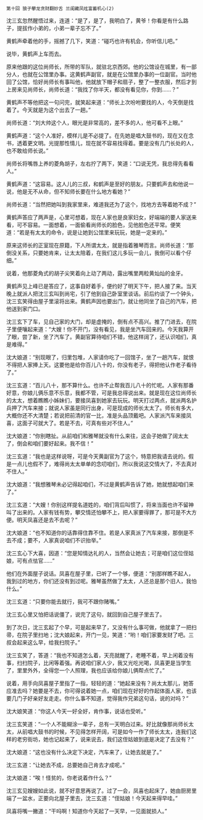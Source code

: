     第十回 狼子攀龙贪财翻妙舌 兰闺藏凤炫富蓄机心(2) 

   沈三玄忽然醒悟过来，连道：“是了，是了，我明白了，黄爷！你看是有什么路子，提拔作小弟的，小弟一辈子忘不了。”

   黄鹤声牵着他的手，摇撼了几下，笑道：“碰巧也许有机会，你听信儿吧。”

   说毕，黄鹤声上车而去。

   原来他跟的这位尚师长，所带的军队，就驻北京西郊。他的公馆设在城里，有一部分人，也就在公馆里办事。这黄鹤声副官，就是在公馆里办事的一位副官。当时他回了公馆，恰好尚师长有事叫他，他就放下帽子和扇子，整了一整衣服，然后才到上房来见尚师长，尚师长道：“我找了你半天，都没有看见你，你到……？”

   黄鹤声不等他把这一句问完，就笑起来道：“师长上次吩咐要找的人，今天倒是找着了。今天就是为这个出去了一趟。”

   尚师长道：“刘大帅这个人，眼光是非常高的，差不多的人，他可看不上眼。”

   黄鹤声道：“这个人准好，模样儿是不必提了。在先她是唱大鼓书的，现在又在念书，透着更文明。光提那性情儿，现在就不容易找得着。要是没有几门长处的人，也不敢给师长说。”

   尚师长将嘴唇上养的菱角胡子，左右拧了两下，笑道：“口说无凭，我总得先看看人。”

   黄鹤声道：“这容易。这人儿的三叔，和鹤声是至好的朋友。只要鹤声去和他说一说，他是无不从命，但不知师长要在什么地方看她？”

   尚师长道：“当然把她叫到我家里来，难道我还为了这个，找地方去等着她不成？”

   黄鹤声答应了两声是，心里可想着，现在人家也是良家妇女，好端端的要人家送来看，可不容易。一面想着，一面偷看尚师长的脸色，见他脸色还平常。便笑道：“若是有太太的命令，说是让她到公馆里来玩玩，她是一定来的。”

   原来这师长的正室现在原籍，下人所谓太太，就是指着雅琴而言。尚师长道：“那倒没关系，只要她肯来，让太太陪着，在我们这儿多玩一会儿，我倒可以看个仔细。”

   说着，他那菱角式的胡子尖笑着向上动了两动，露出嘴里两粒黄灿灿的金牙。

   黄鹤声见上峰已是答应了，这事自好着手，便约好了明天下午，把人接了来。当天晚上就派人把沈三玄叫到尚宅，引了他到自己卧室里谈话。前后约谈了一个钟头，沈三玄笑得由屋子里滚将出来。黄鹤声因也要出门，就让他同坐了自己的汽车，把他送到家门口。

   沈三玄下了车，见自己家的大门，却是虚掩的，倒有点不高兴。推了门进去，在院子里便嚷起来道：“大嫂！你不开门，没有看见，我是坐汽车回来的。今天我算开了眼，尝了新，坐了汽车了。黄副官算待咱们不错，他这样阔了，还认识咱们，真是难得。”

   沈大娘道：“别现眼了，归里包堆，人家请你吃了一回馆子，坐了一趟汽车，就恨不得把人家捧上天。这要他是给你百儿八十的，你没有老子，得把他认作老子看待了。”

   沈三玄道：“百儿八十，那不算什么。也许不止帮我百儿八十的忙呢。人家有那番好意，你娘儿俩乐意不乐意，我都不管，可是我总得说出来。就是现在这位尚师长的太太，想着瞧瞧小姊妹们，要接凤喜到她家去玩玩。明天打过两点，就派两名护兵押了汽车来接；就说人家虽是同行出身，可是现成的师长太太了。师长有多大，大概你还不大清楚；若说把前清的官一比，准是头品顶戴吧。人家派汽车来接凤喜，这面子可就大了。若是不去，可真有些对不住人。”

   沈大娘道：“你别瞎扯。从前咱们和雅琴就没有什么来往，这会子她做了阔太太了，倒会和咱们要好起来。我不信！”

   沈三玄道：“我也是这样说呀，可是今天黄副官为了这个，特意把我请去说的。假是一点儿也假不了，难得尚太太单单的念叨咱们，所以我说这交情大了，不去真对不住人。”

   沈大娘道：“我想雅琴未必记得起咱们，不过是黄鹤声告诉了她，她就想起咱们来了。”

   沈三玄道：“大嫂！你别这样提名道姓的，咱们背后叫惯了，将来当面也许不留神叫了出来的。人家有钱有势，攀交情还怕攀不上，把人家要得罪了，那可是不大方便。明天凤喜还是去不去呢？”

   沈大娘道：“也不知道你的话靠得住靠不住。若是人家真派了汽车来接，那倒是不去不成；要不，人家真说咱们不识抬举。”

   沈三玄心下大喜，因道：“您是知情达礼的人，当然会让她去；可是咱们这位侄姑娘，可有点怯官……”

   他们在外面屋子说话。凤喜在屋子里，已听了一个够，便道：“别那样瞧不起人，我到过的地方，你们还没有到过呢。雅琴虽然做了太太，人还总是那个旧人，我怕什么。”

   沈三玄道：“只要你能去就行，我可不跟你赌嘴。”

   沈三玄心里又怕把话说僵了，说完了这句，就回到自己屋子里去了。

   到了次日，沈三玄起了个早，可是起来早了，又没有什么事可做，他就拿了一把扫帚，在院子里扫地；沈大娘起来，开门一见，笑道：“哟！咱们家要发财了吧。三叔会起来这么早，给我扫院子。”

   沈三玄笑了，答道：“我也不知道怎么着，天亮就醒了，老睡不着，早上闲着没有事，扫扫院子，比闲等着强。再说咱们家人少，我又光吃光喝，凤喜更是当学生了，里里外外，全得您一个人照理，我也应该给你娘儿俩帮点忙了。”

   说着，用手向凤喜屋子里指了一指，轻轻的道：“她起来没有？尚太太那儿，她答应准去吗？她要是不去，你可得说着她一点，咱们现在好好的作起体面人家，也该要几门子好亲好友走走。你什么事不知道，觉得我作兄弟这句话，说的对吗？”

   沈大娘笑道：“你这人今天一好全好，肯作事，说话也受听。”

   沈三玄笑道：“一个人不能糊涂一辈子，总有一天明白过来。好比就像那尚师长太太，从前唱大鼓书的时候，不见得怎样开阔，可是如今一作了师长太太，连我们这样的老穷街坊，她也记起来了，说来说去，我们这侄姑娘到底是决定了去没有？”

   沈大娘道：“这也没有什么决定下决定，汽车来了，让她去就是了。”

   沈三玄道：“让她去不成，总要她自己肯去才成呢。”

   沈大娘道：“唉！怪贫的，你老说着作什么？”

   沈三玄见嫂嫂如此说，就不好意思再说了。过了一会，凤喜也起床了，她由厨房里端了一盆水，正要向北屋子里去，沈三玄道：“侄姑娘！今天起来得早哇。”

   凤喜将嘴一撇道：“干吗啊！知道你今天起了一天早，一见面就损人。”


